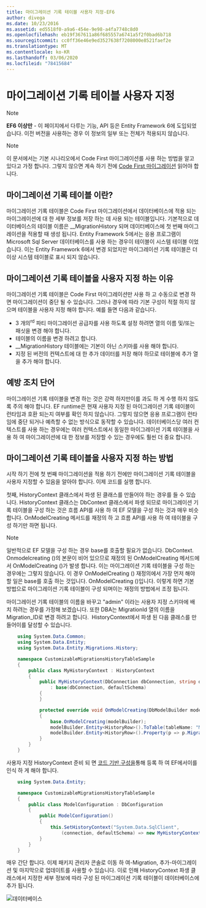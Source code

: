 ```yaml
---
title: 마이그레이션 기록 테이블 사용자 지정-EF6
author: divega
ms.date: 10/23/2016
ms.assetid: ed5518f0-a9a6-454e-9e98-a4fa7748c8d0
ms.openlocfilehash: eb19f367611a86f685557a6741a5f2f0bad6b718
ms.sourcegitcommit: cc0ff36e46e9ed3527638f7208000e8521faef2e
ms.translationtype: MT
ms.contentlocale: ko-KR
ms.lasthandoff: 03/06/2020
ms.locfileid: "78415684"
---
```

# <a name="customizing-the-migrations-history-table"></a>마이그레이션 기록 테이블 사용자 지정
> [!NOTE]
> **EF6 이상만** - 이 페이지에서 다루는 기능, API 등은 Entity Framework 6에 도입되었습니다. 이전 버전을 사용하는 경우 이 정보의 일부 또는 전체가 적용되지 않습니다.

> [!NOTE]
> 이 문서에서는 기본 시나리오에서 Code First 마이그레이션를 사용 하는 방법을 알고 있다고 가정 합니다. 그렇지 않으면 계속 하기 전에 [Code First 마이그레이션](~/ef6/modeling/code-first/migrations/index.md) 읽어야 합니다.

## <a name="what-is-migrations-history-table"></a>마이그레이션 기록 테이블 이란?

마이그레이션 기록 테이블은 Code First 마이그레이션에서 데이터베이스에 적용 되는 마이그레이션에 대 한 세부 정보를 저장 하는 데 사용 되는 테이블입니다. 기본적으로 데이터베이스의 테이블 이름은 \_\_MigrationHistory 되며 데이터베이스에 첫 번째 마이그레이션을 적용할 때 생성 됩니다. Entity Framework 5에서는 응용 프로그램이 Microsoft Sql Server 데이터베이스를 사용 하는 경우이 테이블이 시스템 테이블 이었습니다. 이는 Entity Framework 6에서 변경 되었지만 마이그레이션 기록 테이블은 더 이상 시스템 테이블로 표시 되지 않습니다.

## <a name="why-customize-migrations-history-table"></a>마이그레이션 기록 테이블을 사용자 지정 하는 이유

마이그레이션 기록 테이블은 Code First 마이그레이션만 사용 하 고 수동으로 변경 하면 마이그레이션이 중단 될 수 있습니다. 그러나 경우에 따라 기본 구성이 적절 하지 않으며 테이블을 사용자 지정 해야 합니다. 예를 들면 다음과 같습니다.

-   3 개의<sup>rd</sup> 파티 마이그레이션 공급자를 사용 하도록 설정 하려면 열의 이름 및/또는 패싯을 변경 해야 합니다.
-   테이블의 이름을 변경 하려고 합니다.
-   \_\_MigrationHistory 테이블에는 기본이 아닌 스키마를 사용 해야 합니다.
-   지정 된 버전의 컨텍스트에 대 한 추가 데이터를 저장 해야 하므로 테이블에 추가 열을 추가 해야 합니다.

## <a name="words-of-precaution"></a>예방 조치 단어

마이그레이션 기록 테이블을 변경 하는 것은 강력 하지만이를 과도 하 게 수행 하지 않도록 주의 해야 합니다. EF runtime은 현재 사용자 지정 된 마이그레이션 기록 테이블이 런타임과 호환 되는지 여부를 확인 하지 않습니다. 그렇지 않으면 응용 프로그램이 런타임에 중단 되거나 예측할 수 없는 방식으로 동작할 수 있습니다. 데이터베이스당 여러 컨텍스트를 사용 하는 경우에는 여러 컨텍스트에서 동일한 마이그레이션 기록 테이블을 사용 하 여 마이그레이션에 대 한 정보를 저장할 수 있는 경우에도 훨씬 더 중요 합니다.

## <a name="how-to-customize-migrations-history-table"></a>마이그레이션 기록 테이블을 사용자 지정 하는 방법

시작 하기 전에 첫 번째 마이그레이션을 적용 하기 전에만 마이그레이션 기록 테이블을 사용자 지정할 수 있음을 알아야 합니다. 이제 코드를 실행 합니다.

첫째, HistoryContext 클래스에서 파생 된 클래스를 만들어야 하는 경우를 들 수 있습니다. HistoryContext 클래스는 DbContext 클래스에서 파생 되므로 마이그레이션 기록 테이블을 구성 하는 것은 흐름 API를 사용 하 여 EF 모델을 구성 하는 것과 매우 비슷합니다. OnModelCreating 메서드를 재정의 하 고 흐름 API를 사용 하 여 테이블을 구성 하기만 하면 됩니다.

>[!NOTE]
> 일반적으로 EF 모델을 구성 하는 경우 base를 호출할 필요가 없습니다. DbContext. Onmodelcreating ()의 본문이 비어 있으므로 재정의 된 OnModelCreating 메서드에서 OnModelCreating ()가 발생 합니다. 이는 마이그레이션 기록 테이블을 구성 하는 경우에는 그렇지 않습니다. 이 경우 OnModelCreating () 재정의에서 가장 먼저 해야 할 일은 base를 호출 하는 것입니다. OnModelCreating ()입니다. 이렇게 하면 기본 방법으로 마이그레이션 기록 테이블이 구성 되며이는 재정의 방법에서 조정 됩니다.

마이그레이션 기록 테이블의 이름을 바꾸고 "admin" 이라는 사용자 지정 스키마에 배치 하려는 경우를 가정해 보겠습니다. 또한 DBA는 MigrationId 열의 이름을 Migration\_ID로 변경 하려고 합니다.  HistoryContext에서 파생 된 다음 클래스를 만들어이를 달성할 수 있습니다.

``` csharp
    using System.Data.Common;
    using System.Data.Entity;
    using System.Data.Entity.Migrations.History;

    namespace CustomizableMigrationsHistoryTableSample
    {
        public class MyHistoryContext : HistoryContext
        {
            public MyHistoryContext(DbConnection dbConnection, string defaultSchema)
                : base(dbConnection, defaultSchema)
            {
            }

            protected override void OnModelCreating(DbModelBuilder modelBuilder)
            {
                base.OnModelCreating(modelBuilder);
                modelBuilder.Entity<HistoryRow>().ToTable(tableName: "MigrationHistory", schemaName: "admin");
                modelBuilder.Entity<HistoryRow>().Property(p => p.MigrationId).HasColumnName("Migration_ID");
            }
        }
    }
```

사용자 지정 HistoryContext 준비 되 면 [코드 기반 구성을](https://msdn.com/data/jj680699)통해 등록 하 여 EF에서이를 인식 하 게 해야 합니다.

``` csharp
    using System.Data.Entity;

    namespace CustomizableMigrationsHistoryTableSample
    {
        public class ModelConfiguration : DbConfiguration
        {
            public ModelConfiguration()
            {
                this.SetHistoryContext("System.Data.SqlClient",
                    (connection, defaultSchema) => new MyHistoryContext(connection, defaultSchema));
            }
        }
    }
```

매우 간단 합니다. 이제 패키지 관리자 콘솔로 이동 하 여-Migration, 추가-마이그레이션 및 마지막으로 업데이트를 사용할 수 있습니다. 이로 인해 HistoryContext 파생 클래스에서 지정한 세부 정보에 따라 구성 된 마이그레이션 기록 테이블이 데이터베이스에 추가 됩니다.

![데이터베이스](~/ef6/media/database.png)

